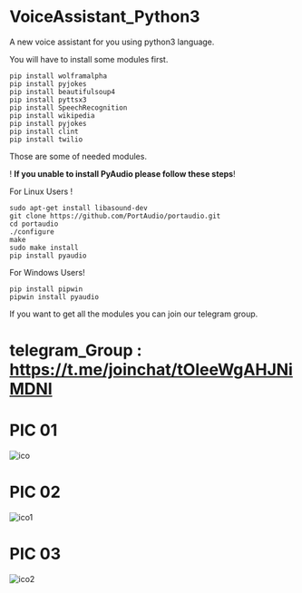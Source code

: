 # VoiceAssistant_Python3

A new voice assistant for you using python3 language. 

You will have to install some modules first.

```
pip install wolframalpha
pip install pyjokes
pip install beautifulsoup4
pip install pyttsx3
pip install SpeechRecognition
pip install wikipedia
pip install pyjokes
pip install clint
pip install twilio
```
Those are some of needed modules.

!  **If you unable to install PyAudio please follow these steps**!

For Linux Users !
```
sudo apt-get install libasound-dev
git clone https://github.com/PortAudio/portaudio.git
cd portaudio
./configure
make
sudo make install
pip install pyaudio
```
For Windows Users!
```
pip install pipwin
pipwin install pyaudio
```

If you want to get all the modules you can join our telegram group.

# telegram_Group : https://t.me/joinchat/tOleeWgAHJNiMDNl

# PIC 01
![ico](https://user-images.githubusercontent.com/85686518/141814203-6da07629-1af5-475b-b98b-bfe5ceaa5032.png)

# PIC 02
![ico1](https://user-images.githubusercontent.com/85686518/141814344-7474406f-d264-4297-8d23-26e4ee37c131.png)

# PIC 03
![ico2](https://user-images.githubusercontent.com/85686518/141814533-157a557c-7a92-49aa-bb73-b74c0013f90b.png)
